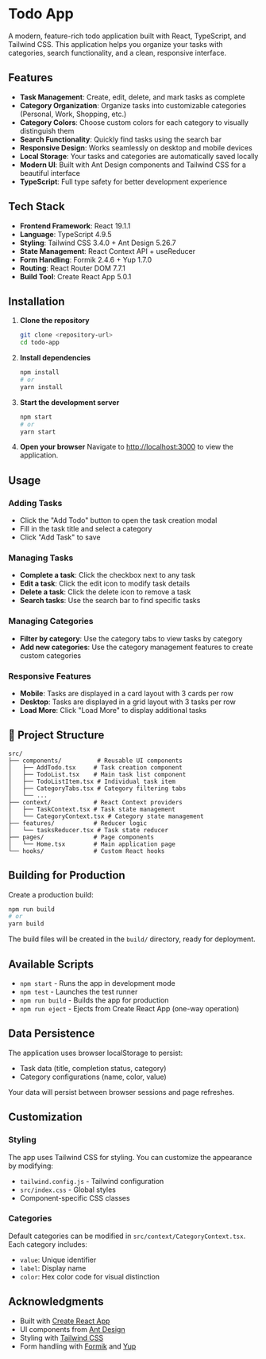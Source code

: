 # Todo App

A modern, feature-rich todo application built with React, TypeScript, and Tailwind CSS. This application helps you organize your tasks with categories, search functionality, and a clean, responsive interface.

## Features

- **Task Management**: Create, edit, delete, and mark tasks as complete
- **Category Organization**: Organize tasks into customizable categories (Personal, Work, Shopping, etc.)
- **Category Colors**: Choose custom colors for each category to visually distinguish them
- **Search Functionality**: Quickly find tasks using the search bar
- **Responsive Design**: Works seamlessly on desktop and mobile devices
- **Local Storage**: Your tasks and categories are automatically saved locally
- **Modern UI**: Built with Ant Design components and Tailwind CSS for a beautiful interface
- **TypeScript**: Full type safety for better development experience

## Tech Stack

- **Frontend Framework**: React 19.1.1
- **Language**: TypeScript 4.9.5
- **Styling**: Tailwind CSS 3.4.0 + Ant Design 5.26.7
- **State Management**: React Context API + useReducer
- **Form Handling**: Formik 2.4.6 + Yup 1.7.0
- **Routing**: React Router DOM 7.7.1
- **Build Tool**: Create React App 5.0.1

## Installation

1. **Clone the repository**
   ```bash
   git clone <repository-url>
   cd todo-app
   ```

2. **Install dependencies**
   ```bash
   npm install
   # or
   yarn install
   ```

3. **Start the development server**
   ```bash
   npm start
   # or
   yarn start
   ```

4. **Open your browser**
   Navigate to [http://localhost:3000](http://localhost:3000) to view the application.

## Usage

### Adding Tasks
- Click the "Add Todo" button to open the task creation modal
- Fill in the task title and select a category
- Click "Add Task" to save

### Managing Tasks
- **Complete a task**: Click the checkbox next to any task
- **Edit a task**: Click the edit icon to modify task details
- **Delete a task**: Click the delete icon to remove a task
- **Search tasks**: Use the search bar to find specific tasks

### Managing Categories
- **Filter by category**: Use the category tabs to view tasks by category
- **Add new categories**: Use the category management features to create custom categories

### Responsive Features
- **Mobile**: Tasks are displayed in a card layout with 3 cards per row
- **Desktop**: Tasks are displayed in a grid layout with 3 tasks per row
- **Load More**: Click "Load More" to display additional tasks

## 📁 Project Structure

```
src/
├── components/          # Reusable UI components
│   ├── AddTodo.tsx     # Task creation component
│   ├── TodoList.tsx    # Main task list component
│   ├── TodoListItem.tsx # Individual task item
│   ├── CategoryTabs.tsx # Category filtering tabs
│   └── ...
├── context/            # React Context providers
│   ├── TaskContext.tsx # Task state management
│   └── CategoryContext.tsx # Category state management
├── features/           # Reducer logic
│   └── tasksReducer.tsx # Task state reducer
├── pages/              # Page components
│   └── Home.tsx        # Main application page
└── hooks/              # Custom React hooks
```

##  Building for Production

Create a production build:
```bash
npm run build
# or
yarn build
```

The build files will be created in the `build/` directory, ready for deployment.

## Available Scripts

- `npm start` - Runs the app in development mode
- `npm test` - Launches the test runner
- `npm run build` - Builds the app for production
- `npm run eject` - Ejects from Create React App (one-way operation)

## Data Persistence

The application uses browser localStorage to persist:
- Task data (title, completion status, category)
- Category configurations (name, color, value)

Your data will persist between browser sessions and page refreshes.

## Customization

### Styling
The app uses Tailwind CSS for styling. You can customize the appearance by modifying:
- `tailwind.config.js` - Tailwind configuration
- `src/index.css` - Global styles
- Component-specific CSS classes

### Categories
Default categories can be modified in `src/context/CategoryContext.tsx`. Each category includes:
- `value`: Unique identifier
- `label`: Display name
- `color`: Hex color code for visual distinction


## Acknowledgments

- Built with [Create React App](https://github.com/facebook/create-react-app)
- UI components from [Ant Design](https://ant.design/)
- Styling with [Tailwind CSS](https://tailwindcss.com/)
- Form handling with [Formik](https://formik.org/) and [Yup](https://github.com/jquense/yup)
